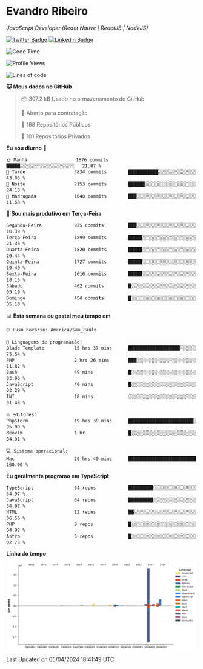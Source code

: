 # Evandro **Ribeiro**

*JavaScript Developer (React Native | ReactJS | NodeJS)*

[![Twitter Badge](https://img.shields.io/badge/-@ribeiroevandro-201B2D?style=flat-square&labelColor=201B2D&logo=twitter&logoColor=white&link=https://twitter.com/ribeiroevandro)](https://twitter.com/ribeiroevandro) 
[![Linkedin Badge](https://img.shields.io/badge/-Evandro%20Ribeiro-201B2D?style=flat-square&logo=Linkedin&logoColor=white&link=https://www.linkedin.com/in/ribeiroevandro)](https://www.linkedin.com/in/ribeiroevandro) 


<!--START_SECTION:waka-->
![Code Time](http://img.shields.io/badge/Code%20Time-3%2C784%20hrs%2046%20mins-blue)

![Profile Views](http://img.shields.io/badge/Visualizac%C3%B5es%20do%20perfil-1-blue)

![Lines of code](https://img.shields.io/badge/Desde%20o%20Hello%20World%20eu%20escrevi-27.3%20million%20linhas%20de%20c%C3%B3digo-blue)

**🐱 Meus dados no GitHub** 

> 📦 307.2 kB Usado no armazenamento do GitHub 
 > 
> 💼 Aberto para contratação
 > 
> 📜 188 Repositórios Públicos 
 > 
> 🔑 101 Repositórios Privados 
 > 
**Eu sou diurno 🐤** 

```text
🌞 Manhã                  1876 commits        █████░░░░░░░░░░░░░░░░░░░░   21.07 % 
🌆 Tarde                  3834 commits        ███████████░░░░░░░░░░░░░░   43.06 % 
🌃 Noite                  2153 commits        ██████░░░░░░░░░░░░░░░░░░░   24.18 % 
🌙 Madrugada              1040 commits        ███░░░░░░░░░░░░░░░░░░░░░░   11.68 % 
```
📅 **Sou mais produtivo em Terça-Feira** 

```text
Segunda-Feira            925 commits         ███░░░░░░░░░░░░░░░░░░░░░░   10.39 % 
Terça-Feira              1899 commits        █████░░░░░░░░░░░░░░░░░░░░   21.33 % 
Quarta-Feira             1820 commits        █████░░░░░░░░░░░░░░░░░░░░   20.44 % 
Quinta-Feira             1727 commits        █████░░░░░░░░░░░░░░░░░░░░   19.40 % 
Sexta-Feira              1616 commits        █████░░░░░░░░░░░░░░░░░░░░   18.15 % 
Sábado                   462 commits         █░░░░░░░░░░░░░░░░░░░░░░░░   05.19 % 
Domingo                  454 commits         █░░░░░░░░░░░░░░░░░░░░░░░░   05.10 % 
```


📊 **Esta semana eu gastei meu tempo em** 

```text
🕑︎ Fuso horário: America/Sao_Paulo

💬 Linguagens de programação: 
Blade Template           15 hrs 37 mins      ███████████████████░░░░░░   75.54 % 
PHP                      2 hrs 26 mins       ███░░░░░░░░░░░░░░░░░░░░░░   11.82 % 
Bash                     49 mins             █░░░░░░░░░░░░░░░░░░░░░░░░   03.96 % 
JavaScript               40 mins             █░░░░░░░░░░░░░░░░░░░░░░░░   03.28 % 
INI                      18 mins             ░░░░░░░░░░░░░░░░░░░░░░░░░   01.48 % 

🔥 Editores: 
PhpStorm                 19 hrs 39 mins      ████████████████████████░   95.09 % 
Neovim                   1 hr                █░░░░░░░░░░░░░░░░░░░░░░░░   04.91 % 

💻 Sistema operacional: 
Mac                      20 hrs 40 mins      █████████████████████████   100.00 % 
```

**Eu geralmente programo em TypeScript** 

```text
TypeScript               64 repos            █████████░░░░░░░░░░░░░░░░   34.97 % 
JavaScript               64 repos            █████████░░░░░░░░░░░░░░░░   34.97 % 
HTML                     12 repos            ██░░░░░░░░░░░░░░░░░░░░░░░   06.56 % 
PHP                      9 repos             █░░░░░░░░░░░░░░░░░░░░░░░░   04.92 % 
Astro                    5 repos             █░░░░░░░░░░░░░░░░░░░░░░░░   02.73 % 
```



**Linha do tempo**

![Lines of Code chart](https://raw.githubusercontent.com/ribeiroevandro/ribeiroevandro/main/assets/bar_graph.png)


 Last Updated on 05/04/2024 18:41:49 UTC
<!--END_SECTION:waka-->
